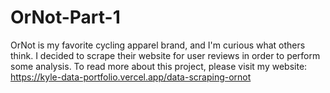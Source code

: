 # OrNot-Part-1
OrNot is my favorite cycling apparel brand, and I'm curious what others think. I decided to scrape their website for user reviews in order to perform some analysis. To read more about this project, please visit my website: https://kyle-data-portfolio.vercel.app/data-scraping-ornot
